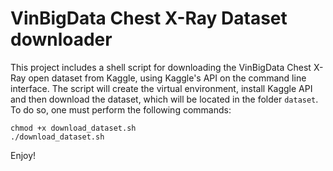 # VinBigData Chest X-Ray Dataset downloader

This project includes a shell script for downloading the VinBigData Chest X-Ray open dataset from Kaggle, using Kaggle's API on the command line interface. The script will create the virtual environment, install Kaggle API and then download the dataset, which will be located in the folder ```dataset```. To do so, one must perform the following commands:
```
chmod +x download_dataset.sh
./download_dataset.sh
```

Enjoy!
